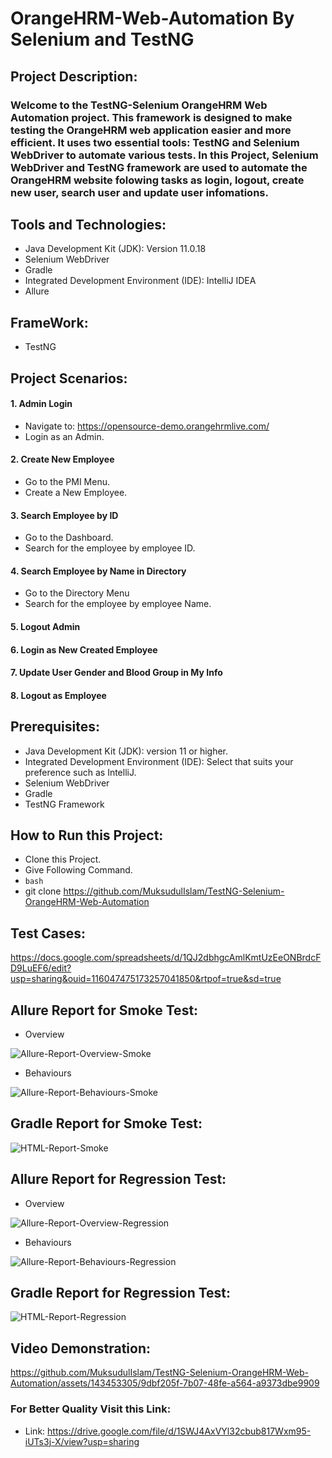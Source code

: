 # OrangeHRM-Web-Automation By Selenium and TestNG

## Project Description:

### Welcome to the TestNG-Selenium OrangeHRM Web Automation project. This framework is designed to make testing the OrangeHRM web application easier and more efficient. It uses two essential tools: TestNG and Selenium WebDriver to automate various tests. In this Project, Selenium WebDriver and TestNG framework are used to automate the OrangeHRM website folowing tasks as login, logout, create new user, search user and update user infomations.

## Tools and Technologies:

- Java Development Kit (JDK): Version 11.0.18
- Selenium WebDriver
- Gradle
- Integrated Development Environment (IDE): IntelliJ IDEA
- Allure

## FrameWork:

- TestNG

## Project Scenarios:

#### 1. Admin Login

- Navigate to: https://opensource-demo.orangehrmlive.com/
- Login as an Admin.

#### 2. Create New Employee

- Go to the PMI Menu.
- Create a New Employee.

#### 3. Search Employee by ID

- Go to the Dashboard.
- Search for the employee by employee ID.

#### 4. Search Employee by Name in Directory 

- Go to the Directory Menu
- Search for the employee by employee Name.

#### 5. Logout Admin

#### 6. Login as New Created Employee

#### 7. Update User Gender and Blood Group in My Info

#### 8. Logout as Employee

## Prerequisites:

- Java Development Kit (JDK): version 11 or higher.
- Integrated Development Environment (IDE): Select that suits your preference such as IntelliJ.
- Selenium WebDriver
- Gradle
- TestNG Framework

## How to Run this Project:

- Clone this Project.
- Give Following Command.
- ```bash```
- git clone https://github.com/MuksudulIslam/TestNG-Selenium-OrangeHRM-Web-Automation

## Test Cases:
https://docs.google.com/spreadsheets/d/1QJ2dbhgcAmlKmtUzEeONBrdcFD9LuEF6/edit?usp=sharing&ouid=116047475173257041850&rtpof=true&sd=true

## Allure Report for Smoke Test:

- Overview

![Allure-Report-Overview-Smoke](https://github.com/MuksudulIslam/TestNG-Selenium-OrangeHRM-Web-Automation/assets/143453305/bfb3610a-490b-48d2-be32-c96b0ce09df3)

- Behaviours

![Allure-Report-Behaviours-Smoke](https://github.com/MuksudulIslam/TestNG-Selenium-OrangeHRM-Web-Automation/assets/143453305/38379fd8-f14a-4783-a2c0-083270bbd9d5)

## Gradle Report for Smoke Test:

![HTML-Report-Smoke](https://github.com/MuksudulIslam/TestNG-Selenium-OrangeHRM-Web-Automation/assets/143453305/3b9dc555-4ecb-4797-bfc6-513c20ee34ab)

## Allure Report for Regression Test:

- Overview

![Allure-Report-Overview-Regression](https://github.com/MuksudulIslam/TestNG-Selenium-OrangeHRM-Web-Automation/assets/143453305/8f983628-c595-498d-9682-f9a318309464)

- Behaviours

![Allure-Report-Behaviours-Regression](https://github.com/MuksudulIslam/TestNG-Selenium-OrangeHRM-Web-Automation/assets/143453305/ca0c31c9-34c7-4462-b4a0-df5347b003b4)

## Gradle Report for Regression Test:

![HTML-Report-Regression](https://github.com/MuksudulIslam/TestNG-Selenium-OrangeHRM-Web-Automation/assets/143453305/12744dd1-21bc-4033-a9b0-3e0510df5eee)

## Video Demonstration:



https://github.com/MuksudulIslam/TestNG-Selenium-OrangeHRM-Web-Automation/assets/143453305/9dbf205f-7b07-48fe-a564-a9373dbe9909

### For Better Quality Visit this Link:

- Link: https://drive.google.com/file/d/1SWJ4AxVYl32cbub817Wxm95-iUTs3j-X/view?usp=sharing
















